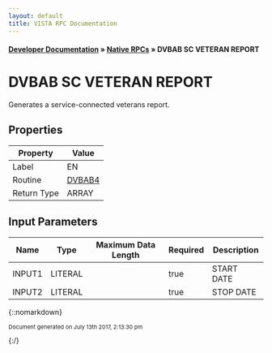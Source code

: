 ```yaml
---
layout: default
title: VISTA RPC Documentation
---
```


#### [Developer Documentation](../index) &#187; [Native RPCs](TableOfContents) &#187; DVBAB SC VETERAN REPORT<br/>
# DVBAB SC VETERAN REPORT

Generates a service-connected veterans report.

## Properties

Property | Value
--- | ---
Label | EN
Routine | [DVBAB4](http://code.osehra.org/dox/Routine_DVBAB4_source.html)
Return Type | ARRAY


## Input Parameters

Name | Type | Maximum Data Length | Required | Description
--- | --- | --- | --- | ---
INPUT1 | LITERAL |  | true | START DATE
INPUT2 | LITERAL |  | true | STOP DATE



{::nomarkdown} <br/><p style="font-size: 11px">Document generated on July 13th 2017, 2:13:30 pm</p>{:/}